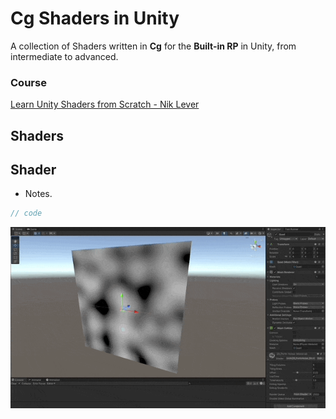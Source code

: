 # Cg Shaders in Unity

A collection of Shaders written in **Cg** for the **Built-in RP** in Unity, from intermediate to advanced.

### Course

[Learn Unity Shaders from Scratch - Nik Lever](https://www.udemy.com/course/learn-unity-shaders-from-scratch)

## Shaders

## Shader

- Notes.

```c
// code
```

![Gif](./docs/1.gif)
